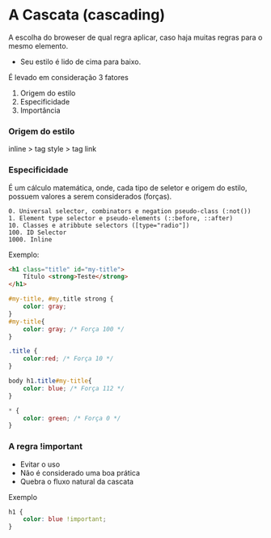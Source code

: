# A Cascata (cascading)

A escolha do broweser de qual regra aplicar, caso haja muitas regras para o mesmo elemento.

* Seu estilo é lido de cima para baixo.

É levado em consideração 3 fatores

1. Origem do estilo
2. Especificidade
3. Importância

### Origem do estilo

inline > tag style > tag link

### Especificidade

É um cálculo matemática, onde, cada tipo de seletor e origem do estilo, possuem valores a serem considerados (forças).

```
0. Universal selector, combinators e negation pseudo-class (:not())
1. Element type selector e pseudo-elements (::before, ::after)
10. Classes e atribbute selectors ([type="radio"])
100. ID Selector
1000. Inline
```

Exemplo:

```HTML
<h1 class="title" id="my-title">
    Título <strong>Teste</strong>
</h1>
```

```CSS
#my-title, #my,title strong {
    color: gray;
}
#my-title{
    color: gray; /* Força 100 */
}

.title {
    color:red; /* Força 10 */
}

body h1.title#my-title{
    color: blue; /* Força 112 */
}

* {
    color: green; /* Força 0 */
}
```

### A regra !important

* Evitar o uso
* Não é considerado uma boa prática
* Quebra o fluxo natural da cascata

Exemplo

```CSS
h1 {
    color: blue !important;
}
```